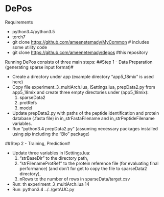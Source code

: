 # DePos

Requirements 
* python3.4/python3.5 
* torch7
* git clone https://github.com/ameenetemady/MyCommon # includes some utility code
* git clone https://github.com/ameenetemady/depos #this repository

Running DePos consists of three main steps:
##Step 1 - Data Preparation (generating sparse input format)#
* Create a directory under app (example directory “app5_18mix” is used here)
* Copy file experiment_3_multiArch.lua, lSettings.lua, prepData2.py from app5_18mix and create three empty directories under (app5_18mix):
  1. sparseData2 
  2. protRefs 
  3. model
* Update prepData2.py with paths of the peptide identification and protein  database (.fasta file)  in in_strFastaFilename and in_strPeptideFilename variables.
* Run “python3.4 prepData2.py” (assuming necessary packages installed using pip including the “Bio” package)

##Step 2 - Training, Prediction#
* Update three variables in lSettings.lua: 
  1. “strBaseDir” to the directory path, 
  2. “strFilenameProtRef” to the protein reference file (for evaluating final performance) (and don’t for get to copy the file to sparseData2 directory), 
  3. nRows to the number of rows in sparseData/target.csv
* Run:  th experiment_3_multiArch.lua 14
* Run: python3.4 ../../getAUC.py
